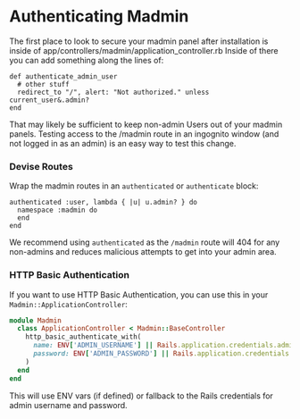 # Authenticating Madmin

The first place to look to secure your madmin panel after installation is inside of app/controllers/madmin/application_controller.rb
Inside of there you can add something along the lines of:

```
def authenticate_admin_user
  # other stuff
  redirect_to "/", alert: "Not authorized." unless current_user&.admin?
end
```

That may likely be sufficient to keep non-admin Users out of your madmin panels. Testing access to the /madmin route in an ingognito window (and not logged in as an admin) is an easy way to test this change.

### Devise Routes

Wrap the madmin routes in an `authenticated` or `authenticate` block:

```
authenticated :user, lambda { |u| u.admin? } do
  namespace :madmin do
  end
end
```

We recommend using `authenticated` as the `/madmin` route will 404 for any non-admins and reduces malicious attempts to get into your admin area.

### HTTP Basic Authentication

If you want to use HTTP Basic Authentication, you can use this in your
`Madmin::ApplicationController`:

```ruby
module Madmin
  class ApplicationController < Madmin::BaseController
    http_basic_authenticate_with(
      name: ENV['ADMIN_USERNAME'] || Rails.application.credentials.admin_username,
      password: ENV['ADMIN_PASSWORD'] || Rails.application.credentials.admin_password
    )
  end
end
```

This will use ENV vars (if defined) or fallback to the Rails credentials for admin username and password.
